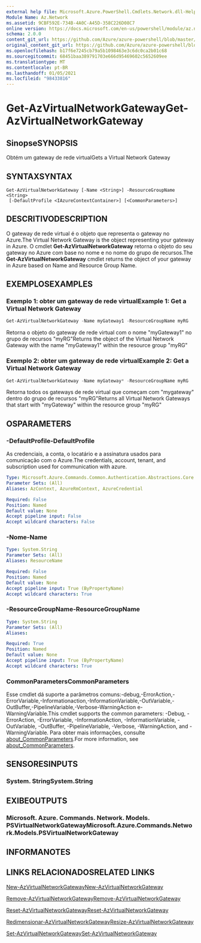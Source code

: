 ```yaml
---
external help file: Microsoft.Azure.PowerShell.Cmdlets.Network.dll-Help.xml
Module Name: Az.Network
ms.assetid: 9CBF592E-734B-4A0C-A45D-358C226D08C7
online version: https://docs.microsoft.com/en-us/powershell/module/az.network/get-azvirtualnetworkgateway
schema: 2.0.0
content_git_url: https://github.com/Azure/azure-powershell/blob/master/src/Network/Network/help/Get-AzVirtualNetworkGateway.md
original_content_git_url: https://github.com/Azure/azure-powershell/blob/master/src/Network/Network/help/Get-AzVirtualNetworkGateway.md
ms.openlocfilehash: b17f6e7245cb79a5b1098463e3c6dc0ca2b01c68
ms.sourcegitcommit: 68451baa389791703e666d95469602c5652609ee
ms.translationtype: MT
ms.contentlocale: pt-BR
ms.lasthandoff: 01/05/2021
ms.locfileid: "98433816"
---
```

# <span data-ttu-id="420ae-101">Get-AzVirtualNetworkGateway</span><span class="sxs-lookup"><span data-stu-id="420ae-101">Get-AzVirtualNetworkGateway</span></span>

## <span data-ttu-id="420ae-102">Sinopse</span><span class="sxs-lookup"><span data-stu-id="420ae-102">SYNOPSIS</span></span>
<span data-ttu-id="420ae-103">Obtém um gateway de rede virtual</span><span class="sxs-lookup"><span data-stu-id="420ae-103">Gets a Virtual Network Gateway</span></span>

## <span data-ttu-id="420ae-104">SYNTAX</span><span class="sxs-lookup"><span data-stu-id="420ae-104">SYNTAX</span></span>

```
Get-AzVirtualNetworkGateway [-Name <String>] -ResourceGroupName <String>
 [-DefaultProfile <IAzureContextContainer>] [<CommonParameters>]
```

## <span data-ttu-id="420ae-105">DESCRITIVO</span><span class="sxs-lookup"><span data-stu-id="420ae-105">DESCRIPTION</span></span>
<span data-ttu-id="420ae-106">O gateway de rede virtual é o objeto que representa o gateway no Azure.</span><span class="sxs-lookup"><span data-stu-id="420ae-106">The Virtual Network Gateway is the object representing your gateway in Azure.</span></span>
<span data-ttu-id="420ae-107">O cmdlet **Get-AzVirtualNetworkGateway** retorna o objeto do seu gateway no Azure com base no nome e no nome do grupo de recursos.</span><span class="sxs-lookup"><span data-stu-id="420ae-107">The **Get-AzVirtualNetworkGateway** cmdlet returns the object of your gateway in Azure based on Name and Resource Group Name.</span></span>

## <span data-ttu-id="420ae-108">EXEMPLOS</span><span class="sxs-lookup"><span data-stu-id="420ae-108">EXAMPLES</span></span>

### <span data-ttu-id="420ae-109">Exemplo 1: obter um gateway de rede virtual</span><span class="sxs-lookup"><span data-stu-id="420ae-109">Example 1: Get a Virtual Network Gateway</span></span>
```powershell
Get-AzVirtualNetworkGateway -Name myGateway1 -ResourceGroupName myRG
```

<span data-ttu-id="420ae-110">Retorna o objeto do gateway de rede virtual com o nome "myGateway1" no grupo de recursos "myRG"</span><span class="sxs-lookup"><span data-stu-id="420ae-110">Returns the object of the Virtual Network Gateway with the name "myGateway1" within the resource group "myRG"</span></span>

### <span data-ttu-id="420ae-111">Exemplo 2: obter um gateway de rede virtual</span><span class="sxs-lookup"><span data-stu-id="420ae-111">Example 2: Get a Virtual Network Gateway</span></span>
```powershell
Get-AzVirtualNetworkGateway -Name myGateway* -ResourceGroupName myRG
```

<span data-ttu-id="420ae-112">Retorna todos os gateways de rede virtual que começam com "mygateway" dentro do grupo de recursos "myRG"</span><span class="sxs-lookup"><span data-stu-id="420ae-112">Returns all Virtual Network Gateways that start with "myGateway" within the resource group "myRG"</span></span>

## <span data-ttu-id="420ae-113">OS</span><span class="sxs-lookup"><span data-stu-id="420ae-113">PARAMETERS</span></span>

### <span data-ttu-id="420ae-114">-DefaultProfile</span><span class="sxs-lookup"><span data-stu-id="420ae-114">-DefaultProfile</span></span>
<span data-ttu-id="420ae-115">As credenciais, a conta, o locatário e a assinatura usados para comunicação com o Azure.</span><span class="sxs-lookup"><span data-stu-id="420ae-115">The credentials, account, tenant, and subscription used for communication with azure.</span></span>

```yaml
Type: Microsoft.Azure.Commands.Common.Authentication.Abstractions.Core.IAzureContextContainer
Parameter Sets: (All)
Aliases: AzContext, AzureRmContext, AzureCredential

Required: False
Position: Named
Default value: None
Accept pipeline input: False
Accept wildcard characters: False
```

### <span data-ttu-id="420ae-116">-Nome</span><span class="sxs-lookup"><span data-stu-id="420ae-116">-Name</span></span>
```yaml
Type: System.String
Parameter Sets: (All)
Aliases: ResourceName

Required: False
Position: Named
Default value: None
Accept pipeline input: True (ByPropertyName)
Accept wildcard characters: True
```

### <span data-ttu-id="420ae-117">-ResourceGroupName</span><span class="sxs-lookup"><span data-stu-id="420ae-117">-ResourceGroupName</span></span>
```yaml
Type: System.String
Parameter Sets: (All)
Aliases:

Required: True
Position: Named
Default value: None
Accept pipeline input: True (ByPropertyName)
Accept wildcard characters: True
```

### <span data-ttu-id="420ae-118">CommonParameters</span><span class="sxs-lookup"><span data-stu-id="420ae-118">CommonParameters</span></span>
<span data-ttu-id="420ae-119">Esse cmdlet dá suporte a parâmetros comuns:-debug,-ErrorAction,-ErrorVariable,-Informationaction,-InformationVariable,-OutVariable,-OutBuffer,-PipelineVariable,-Verbose-WarningAction e-WarningVariable.</span><span class="sxs-lookup"><span data-stu-id="420ae-119">This cmdlet supports the common parameters: -Debug, -ErrorAction, -ErrorVariable, -InformationAction, -InformationVariable, -OutVariable, -OutBuffer, -PipelineVariable, -Verbose, -WarningAction, and -WarningVariable.</span></span> <span data-ttu-id="420ae-120">Para obter mais informações, consulte [about_CommonParameters](http://go.microsoft.com/fwlink/?LinkID=113216).</span><span class="sxs-lookup"><span data-stu-id="420ae-120">For more information, see [about_CommonParameters](http://go.microsoft.com/fwlink/?LinkID=113216).</span></span>

## <span data-ttu-id="420ae-121">SENSORES</span><span class="sxs-lookup"><span data-stu-id="420ae-121">INPUTS</span></span>

### <span data-ttu-id="420ae-122">System. String</span><span class="sxs-lookup"><span data-stu-id="420ae-122">System.String</span></span>

## <span data-ttu-id="420ae-123">EXIBE</span><span class="sxs-lookup"><span data-stu-id="420ae-123">OUTPUTS</span></span>

### <span data-ttu-id="420ae-124">Microsoft. Azure. Commands. Network. Models. PSVirtualNetworkGateway</span><span class="sxs-lookup"><span data-stu-id="420ae-124">Microsoft.Azure.Commands.Network.Models.PSVirtualNetworkGateway</span></span>

## <span data-ttu-id="420ae-125">INFORMA</span><span class="sxs-lookup"><span data-stu-id="420ae-125">NOTES</span></span>

## <span data-ttu-id="420ae-126">LINKS RELACIONADOS</span><span class="sxs-lookup"><span data-stu-id="420ae-126">RELATED LINKS</span></span>

[<span data-ttu-id="420ae-127">New-AzVirtualNetworkGateway</span><span class="sxs-lookup"><span data-stu-id="420ae-127">New-AzVirtualNetworkGateway</span></span>](./New-AzVirtualNetworkGateway.md)

[<span data-ttu-id="420ae-128">Remove-AzVirtualNetworkGateway</span><span class="sxs-lookup"><span data-stu-id="420ae-128">Remove-AzVirtualNetworkGateway</span></span>](./Remove-AzVirtualNetworkGateway.md)

[<span data-ttu-id="420ae-129">Reset-AzVirtualNetworkGateway</span><span class="sxs-lookup"><span data-stu-id="420ae-129">Reset-AzVirtualNetworkGateway</span></span>](./Reset-AzVirtualNetworkGateway.md)

[<span data-ttu-id="420ae-130">Redimensionar-AzVirtualNetworkGateway</span><span class="sxs-lookup"><span data-stu-id="420ae-130">Resize-AzVirtualNetworkGateway</span></span>](./Resize-AzVirtualNetworkGateway.md)

[<span data-ttu-id="420ae-131">Set-AzVirtualNetworkGateway</span><span class="sxs-lookup"><span data-stu-id="420ae-131">Set-AzVirtualNetworkGateway</span></span>](./Set-AzVirtualNetworkGateway.md)
